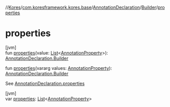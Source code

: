 //[Kores](../../../../index.md)/[com.koresframework.kores.base](../../index.md)/[AnnotationDeclaration](../index.md)/[Builder](index.md)/[properties](properties.md)

# properties

[jvm]\
fun [properties](properties.md)(value: [List](https://kotlinlang.org/api/latest/jvm/stdlib/kotlin.collections/-list/index.html)<[AnnotationProperty](../../-annotation-property/index.md)>): [AnnotationDeclaration.Builder](index.md)

fun [properties](properties.md)(vararg values: [AnnotationProperty](../../-annotation-property/index.md)): [AnnotationDeclaration.Builder](index.md)

See [AnnotationDeclaration.properties](../properties.md)

[jvm]\
var [properties](properties.md): [List](https://kotlinlang.org/api/latest/jvm/stdlib/kotlin.collections/-list/index.html)<[AnnotationProperty](../../-annotation-property/index.md)>
